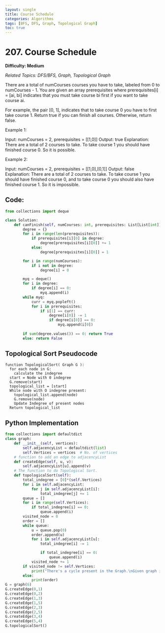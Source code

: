 ```yaml
---
layout: single
title: Course Schedule
categories: Algorithms
tags: [BFS, DFS, Graph, Topological Graph]
toc: true
---
```


# 207. Course Schedule

**Difficulty: Medium**

*Related Topics: DFS/BFS, Graph, Topological Graph*

There are a total of numCourses courses you have to take, labeled from 0 to numCourses - 1. You are given an array prerequisites where prerequisites[i] = [ai, bi] indicates that you must take course bi first if you want to take course ai.

For example, the pair [0, 1], indicates that to take course 0 you have to first take course 1.
Return true if you can finish all courses. Otherwise, return false.

Example 1:

Input: numCourses = 2, prerequisites = [[1,0]]
Output: true
Explanation: There are a total of 2 courses to take. 
To take course 1 you should have finished course 0. So it is possible.

Example 2:

Input: numCourses = 2, prerequisites = [[1,0],[0,1]]
Output: false
Explanation: There are a total of 2 courses to take. 
To take course 1 you should have finished course 0, and to take course 0 you should also have finished course 1. So it is impossible.

## Code:

```python
from collections import deque

class Solution:
    def canFinish(self, numCourses: int, prerequisites: List[List[int]]) -> bool:
        degree = {}
        for i in range(len(prerequisites)):
            if prerequisites[i][0] in degree:
                degree[prerequisites[i][0]] += 1
            else:
                degree[prerequisites[i][0]] = 1

        for i in range(numCourses):
            if i not in degree:
                degree[i] = 0

        myq = deque()
        for i in degree:
            if degree[i] == 0:
                myq.append(i)
        while myq:
            curr = myq.popleft()
            for i in prerequisites:
                if i[1] == curr:
                    degree[i[0]] -= 1
                    if degree[i[0]] == 0:
                        myq.append(i[0])
        
        if sum(degree.values()) == 0: return True
        else: return False
```

## Topological Sort Pseudocode
```
function TopologicalSort( Graph G ):
  for each node in G:
    calculate the indegree
  start = Node with 0 indegree
  G.remove(start)
  topological_list = [start]
  While node with O indegree present:
    topological_list.append(node)
    G.remove(node)
    Update Indegree of present nodes
  Return topological_list
```

## Python Implementation
```python
from collections import defaultdict
class graph:
    def __init__(self, vertices):
        self.adjacencyList = defaultdict(list) 
        self.Vertices = vertices  # No. of vertices
    # function to add an edge to adjacencyList
    def createEdge(self, u, v):
        self.adjacencyList[u].append(v)
    # The function to do Topological Sort.
    def topologicalSort(self):
        total_indegree = [0]*(self.Vertices)
        for i in self.adjacencyList:
            for j in self.adjacencyList[i]:
                total_indegree[j] += 1
        queue = []
        for i in range(self.Vertices):
            if total_indegree[i] == 0:
                queue.append(i)
        visited_node = 0
        order = []
        while queue:
            u = queue.pop(0)
            order.append(u)
            for i in self.adjacencyList[u]:
                total_indegree[i] -= 1

                if total_indegree[i] == 0:
                    queue.append(i)
            visited_node += 1
        if visited_node != self.Vertices:
            print("There's a cycle present in the Graph.\nGiven graph is not DAG")
        else:
            print(order)
G = graph(6)
G.createEdge(0,1)
G.createEdge(0,2)
G.createEdge(1,3)
G.createEdge(1,5)
G.createEdge(2,3)
G.createEdge(2,5)
G.createEdge(3,4)
G.createEdge(5,4)
G.topologicalSort()
```
